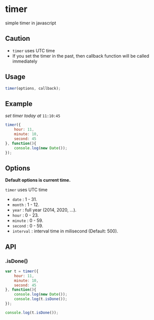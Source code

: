 timer
=====

simple timer in javascript

## Caution

* ``timer`` uses UTC time
* If you set the timer in the past, then callback function will be called immediately

## Usage

```js
timer(options, callback);
```

## Example

*set timer today at* ``11:10:45``

```js
timer({
    hour: 11,
    minute: 10,
    second: 45
}, function(){
    console.log(new Date());
});
```

## Options

**Default options is current time.**

``timer`` uses UTC time

* ``date``      :   1 - 31.
* ``month``     :   1 - 12.
* ``year``      :   full year (2014, 2020, ...).
* ``hour``      :   0 - 23.
* ``minute``    :   0 - 59.
* ``second``    :   0 - 59.
* ``interval``  :   interval time in milisecond (Default: 500).

## API

### .isDone()

```js
var t = timer({
    hour: 11,
    minute: 10,
    second: 45
}, function(){
    console.log(new Date());
    console.log(t.isDone());
});

console.log(t.isDone());
```